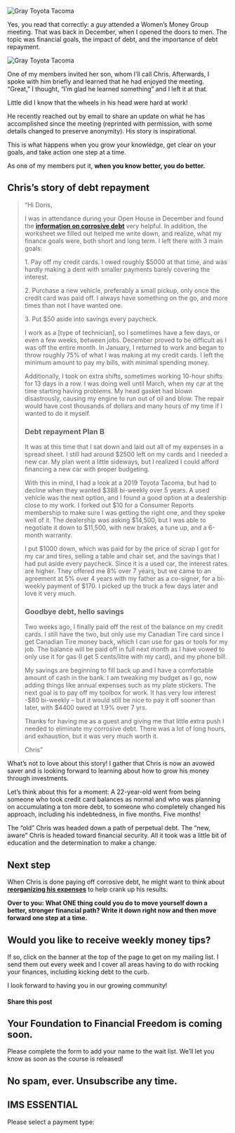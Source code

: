 ![Gray Toyota Tacoma](https://yourfinanciallaunchpad.com/wp-content/uploads/elementor/thumbs/toyota-tacoma-qdc6cnxt0dgvd1q50bo5tdi1fz68bk0t8wtuk2dwnc.png "toyota tacoma")

Yes, you read that correctly: a *guy* attended a Women’s Money Group meeting. That was back in December, when I opened the doors to men. The topic was financial goals, the impact of debt, and the importance of debt repayment.

![Gray Toyota Tacoma](http://yflmainprod.wpengine.com/wp-content/uploads/2019/05/toyota-tacoma-300x175.png)

One of my members invited her son, whom I’ll call Chris. Afterwards, I spoke with him briefly and learned that he had enjoyed the meeting. “Great,” I thought, “I’m glad he learned something” and I left it at that.

Little did I know that the wheels in his head were hard at work!

He recently reached out by email to share an update on what he has accomplished since the meeting (reprinted with permission, with some details changed to preserve anonymity). His story is inspirational.

This is what happens when you grow your knowledge, get clear on your goals, and take action one step at a time.

As one of my members put it, **when you know better, you do better.**

## Chris’s story of debt repayment

> “Hi Doris,
> 
> I was in attendance during your Open House in December and found the **[information on corrosive debt](https://yflmainprod.wpengine.com/2017/02/are-you-really-living-within-your-means/)** very helpful. In addition, the worksheet we filled out helped me write down, and realize, what my finance goals were, both short and long term. I left there with 3 main goals:
> 
> 1\. Pay off my credit cards. I owed roughly $5000 at that time, and was hardly making a dent with smaller payments barely covering the interest.
> 
> 2\. Purchase a new vehicle, preferably a small pickup, only once the credit card was paid off. I always have something on the go, and more times than not I have wanted one.
> 
> 3\. Put $50 aside into savings every paycheck.
> 
> I work as a \[type of technician\], so I sometimes have a few days, or even a few weeks, between jobs. December proved to be difficult as I was off the entire month. In January, I returned to work and began to throw roughly 75% of what I was making at my credit cards. I left the minimum amount to pay my bills, with minimal spending money.
> 
> Additionally, I took on extra shifts, sometimes working 10-hour shifts for 13 days in a row. I was doing well until March, when my car at the time starting having problems. My head gasket had blown disastrously, causing my engine to run out of oil and blow. The repair would have cost thousands of dollars and many hours of my time if I wanted to do it myself.
> 
> ### Debt repayment Plan B
> 
> It was at this time that I sat down and laid out all of my expenses in a spread sheet. I still had around $2500 left on my cards and I needed a new car. My plan went a little sideways, but I realized I could afford financing a new car with proper budgeting.
> 
> With this in mind, I had a look at a 2019 Toyota Tacoma, but had to decline when they wanted $388 bi-weekly over 5 years. A used vehicle was the next option, and I found a good option at a dealership close to my work. I forked out $10 for a Consumer Reports membership to make sure I was getting the right one, and they spoke well of it. The dealership was asking $14,500, but I was able to negotiate it down to $11,500, with new brakes, a tune up, and a 6-month warranty.
> 
> I put $1000 down, which was paid for by the price of scrap I got for my car and tires, selling a table and chair set, and the savings that I had put aside every paycheck. Since it is a used car, the interest rates are higher. They offered me 8% over 7 years, but we came to an agreement at 5% over 4 years with my father as a co-signer, for a bi-weekly payment of $170. I picked up the truck a few days later and love it very much.
> 
> ### Goodbye debt, hello savings
> 
> Two weeks ago, I finally paid off the rest of the balance on my credit cards. I still have the two, but only use my Canadian Tire card since I get Canadian Tire money back, which I can use for gas or tools for my job. The balance will be paid off in full next month as I have vowed to only use it for gas (I get 5 cents/litre with my card), and my phone bill.
> 
> My savings are beginning to fill back up and I have a comfortable amount of cash in the bank. I am tweaking my budget as I go, now adding things like annual expenses such as my plate stickers. The next goal is to pay off my toolbox for work. It has very low interest -$80 bi-weekly – but it would still be nice to pay it off sooner than later, with $4400 owed at 1.9% over 7 yrs.
> 
> Thanks for having me as a guest and giving me that little extra push I needed to eliminate my corrosive debt. There was a lot of long hours, and exhaustion, but it was very much worth it.
> 
> Chris”

What’s not to love about this story! I gather that Chris is now an avowed saver and is looking forward to learning about how to grow his money through investments.

Let’s think about this for a moment: A 22-year-old went from being someone who took credit card balances as normal and who was planning on accumulating a ton more debt, to someone who completely changed his approach, including his indebtedness, in five months. Five months!

The “old” Chris was headed down a path of perpetual debt. The “new, aware” Chris is headed toward financial security. All it took was a little bit of education and the determination to make a change.

## Next step

When Chris is done paying off corrosive debt, he might want to think about **[reorganizing his expenses](https://yflmainprod.wpengine.com/2018/10/why-living-within-your-means-isnt-enough/)** to help crank up his results.

**Over to you: What ONE thing could you do to move yourself down a better, stronger financial path? Write it down right now and then move forward one step at a time.**

## Would you like to receive weekly money tips?

If so, click on the banner at the top of the page to get on my mailing list. I send them out every week and I cover all areas having to do with rocking your finances, including kicking debt to the curb.

I look forward to having you in our growing community!

#### Share this post

## Your Foundation to Financial Freedom is coming soon.

Please complete the form to add your name to the wait list. We’ll let you know as soon as the course is released!

## No spam, ever. Unsubscribe any time.

## IMS ESSENTIAL

Please select a payment type: